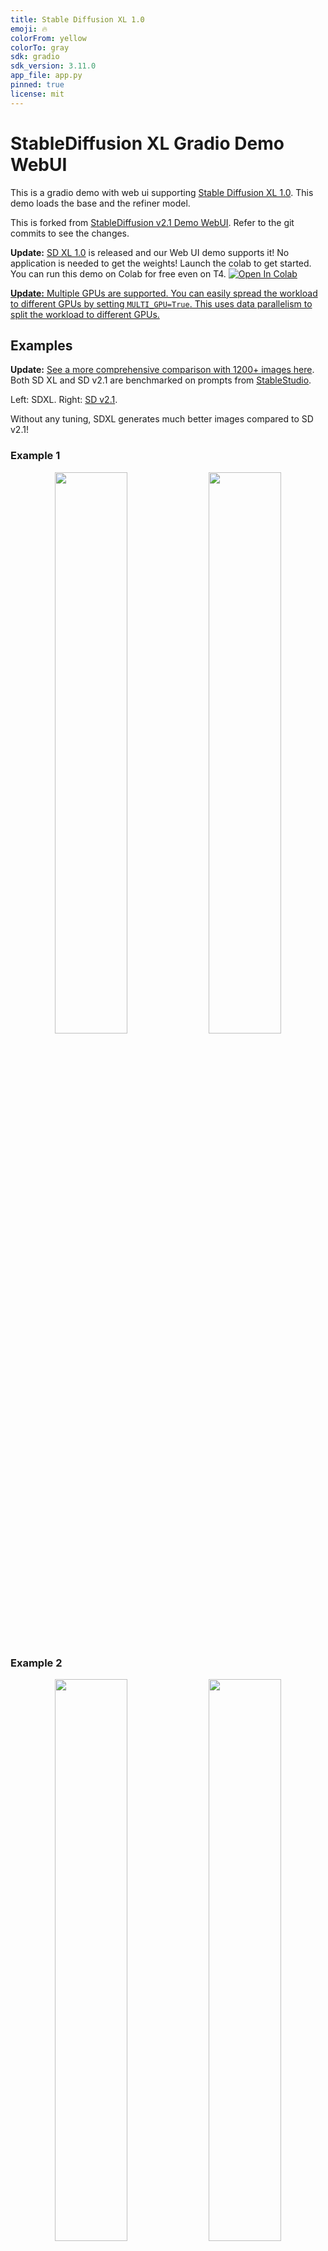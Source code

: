 ```yaml
---
title: Stable Diffusion XL 1.0
emoji: 🔥
colorFrom: yellow
colorTo: gray
sdk: gradio
sdk_version: 3.11.0
app_file: app.py
pinned: true
license: mit
---
```


# StableDiffusion XL Gradio Demo WebUI
This is a gradio demo with web ui supporting [Stable Diffusion XL 1.0](https://github.com/Stability-AI/generative-models). This demo loads the base and the refiner model.

This is forked from [StableDiffusion v2.1 Demo WebUI](https://huggingface.co/spaces/gradio-client-demos/stable-diffusion). Refer to the git commits to see the changes.

**Update:** [SD XL 1.0](https://huggingface.co/stabilityai/stable-diffusion-xl-base-1.0) is released and our Web UI demo supports it! No application is needed to get the weights! Launch the colab to get started. You can run this demo on Colab for free even on T4. <a target="_blank" href="https://colab.research.google.com/github/ErnieV/stable-diffusion-xl-demo/blob/main/Stable_Diffusion_XL_Demo.ipynb">
  <img src="https://colab.research.google.com/assets/colab-badge.svg" alt="Open In Colab"/>

**Update:** Multiple GPUs are supported. You can easily spread the workload to different GPUs by setting `MULTI_GPU=True`. This uses data parallelism to split the workload to different GPUs.

</a>

## Examples

**Update:** [See a more comprehensive comparison with 1200+ images here](https://github.com/ErnieV/stable-diffusion-xl-demo/tree/benchmark/benchmark). Both SD XL and SD v2.1 are benchmarked on prompts from [StableStudio](https://github.com/Stability-AI/StableStudio).

Left: SDXL. Right: [SD v2.1](https://huggingface.co/spaces/gradio-client-demos/stable-diffusion).

Without any tuning, SDXL generates much better images compared to SD v2.1!

### Example 1
<p align="middle">
<img src="imgs/img1_sdxl1.0.png" width="48%">
<img src="imgs/img1_sdv2.1.png" width="48%">
</p>

### Example 2
<p align="middle">
<img src="imgs/img2_sdxl1.0.png" width="48%">
<img src="imgs/img2_sdv2.1.png" width="48%">
</p>

### Example 3
<p align="middle">
<img src="imgs/img3_sdxl1.0.png" width="48%">
<img src="imgs/img3_sdv2.1.png" width="48%">
</p>

### Example 4
<p align="middle">
<img src="imgs/img4_sdxl1.0.png" width="48%">
<img src="imgs/img4_sdv2.1.png" width="48%">
</p>

### Example 5
<p align="middle">
<img src="imgs/img5_sdxl1.0.png" width="48%">
<img src="imgs/img5_sdv2.1.png" width="48%">
</p>

## Installation
With torch 2.0.1 installed, we also need to install:
```shell
pip install accelerate transformers invisible-watermark "numpy>=1.17" "PyWavelets>=1.1.1" "opencv-python>=4.1.0.25" safetensors "gradio==3.11.0"
pip install git+https://github.com/huggingface/diffusers.git
```

## Launching
It's free and *no form is needed* now. Leaked weights seem to be available on [reddit](https://www.reddit.com/r/StableDiffusion/comments/14s04t1/happy_sdxl_leak_day/), but I have not used/tested them.

There are two ways to load the weights. Option 1 works out of the box (no need for manual download). If you prefer loading from local repo, you can use Option 2.

### Option 1
Run the command to automatically set up the weights:
```
PYTORCH_CUDA_ALLOC_CONF=max_split_size_mb:512 python app.py
```

### Option 1
If you have cloned both repo ([base](https://huggingface.co/stabilityai/stable-diffusion-xl-base-1.0), [refiner](https://huggingface.co/stabilityai/stable-diffusion-xl-refiner-1.0)) locally (please change the `path_to_sdxl`):
```
PYTORCH_CUDA_ALLOC_CONF=max_split_size_mb:512 SDXL_MODEL_DIR=/path_to_sdxl python app.py
```

Note that `stable-diffusion-xl-base-1.0` and `stable-diffusion-xl-refiner-1.0` should be placed in a directory. The path of the directory should replace `/path_to_sdxl`.

### `torch.compile` support
Turn on `torch.compile` will make overall inference faster. However, this will add some overhead to the first run (i.e., have to wait for compilation during the first run).

### To save memory
1. Turn on `pipe.enable_model_cpu_offload()` and turn off `pipe.to("cuda")` in `app.py`.
2. Turn off refiner by setting `enable_refiner` to False.
3. More ways to [save memory and make things faster](https://huggingface.co/docs/diffusers/optimization/fp16).

### Several options through environment variables
* `SDXL_MODEL_DIR`: load SDXL locally.
* `ENABLE_REFINER=true/false` turn on/off the refiner ([refiner](https://huggingface.co/stabilityai/stable-diffusion-xl-refiner-1.0) refines the generation).
* `OFFLOAD_BASE` and `OFFLOAD_REFINER` can be set to true/false to enable/disable model offloading (model offloading saves memory at the cost of slowing down generation).
* `OUTPUT_IMAGES_BEFORE_REFINER=true/false` useful is refiner is enabled. Output images before and after the refiner stage.
* `SHARE=true/false` creates public link (useful for sharing and on colab)
* `MULTI_GPU=true/false` enables data parallelism on multi gpus.

## If you enjoy this demo, please give [this repo](https://github.com/TonyLianLong/stable-diffusion-xl-demo) a star ⭐.
